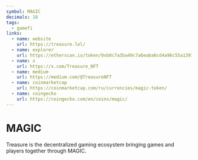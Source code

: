 ```yaml
---
symbol: MAGIC
decimals: 18
tags:
  - gamefi
links:
  - name: website
    url: https://treasure.lol/
  - name: explorer
    url: https://etherscan.io/token/0xb0c7a3ba49c7a6eaba6cd4a96c55a1391070ac9a
  - name: x
    url: https://x.com/Treasure_NFT
  - name: medium
    url: https://medium.com/@TreasureNFT
  - name: coinmarketcap
    url: https://coinmarketcap.com/ru/currencies/magic-token/
  - name: coingecko
    url: https://coingecko.com/en/coins/magic/
---
```


# MAGIC

Treasure is the decentralized gaming ecosystem bringing games and players together through MAGIC.
